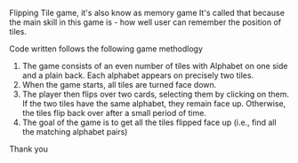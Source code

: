 Flipping Tile game, it's also know as memory game
It's called that because the main skill in this game is - how well user can remember the position of tiles.

Code written follows the following game methodlogy
1. The game consists of an even number of tiles with Alphabet on one side and a plain back. Each alphabet appears on precisely two tiles.
2. When the game starts, all tiles are turned face down.
3. The player then flips over two cards, selecting them by clicking on them. If the two tiles have the same alphabet, they remain face up. Otherwise, the tiles flip back over after a small period of time.
4. The goal of the game is to get all the tiles flipped face up (i.e., find all the matching alphabet pairs)

Thank you
